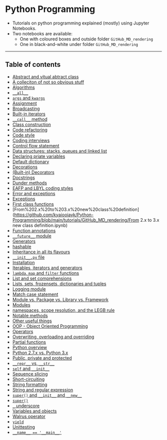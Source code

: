 # Python Programming
- Tutorials on python programming explained (mostly) using Jupyter Notebooks.
- Two notebooks are available: 
    - One with coloured boxes and outside folder `GitHub_MD_rendering` 
    - One in black-and-white under folder `GitHub_MD_rendering`
***

## Table of contents
- [Abstract and vitual abtract class](https://github.com/kyaiooiayk/Python-Programming/blob/main/tutorials/GitHub_MD_rendering/Abstract%20and%20virtual%20abstract%20class.ipynb)
- [A colleciton of not so obvious stuff](https://github.com/kyaiooiayk/Python-Programming/blob/main/tutorials/GitHub_MD_rendering/A%20collection%20of%20not-so-obvious%20Python%20stuff.ipynb)
- [Algorithms](https://github.com/kyaiooiayk/Python-Programming/tree/main/tutorials/Algorithms)
- [`__all__`](https://github.com/kyaiooiayk/Python-Programming/tree/main/tutorials/The%20__all__%20construct)
- [`args` and `kwargs`](https://github.com/kyaiooiayk/Python-Programming/blob/main/tutorials/GitHub_MD_rendering/Args%20and%20kwargs.ipynb)
- [Assignment](https://github.com/kyaiooiayk/Python-Programming/blob/main/tutorials/GitHub_MD_rendering/Assignment.ipynb)
- [Broadcasting](https://github.com/kyaiooiayk/Python-Programming/blob/main/tutorials/GitHub_MD_rendering/Broadcasting.ipynb)
- [Built-in iterators](https://github.com/kyaiooiayk/Python-Programming/blob/main/tutorials/GitHub_MD_rendering/Built-in%20iterators.ipynb)
- [`__call__` method](https://github.com/kyaiooiayk/Python-Programming/blob/main/tutorials/GitHub_MD_rendering/__call__%20method.ipynb)
- [Class construction](https://github.com/kyaiooiayk/Python-Programming/blob/main/tutorials/GitHub_MD_rendering/Class%20construction.ipynb)
- [Code refactoring](https://github.com/kyaiooiayk/Python-Programming/blob/main/tutorials/GitHub_MD_rendering/Code%20refactoring.ipynb)
- [Code style](https://github.com/kyaiooiayk/Python-Programming/blob/main/tutorials/Code_style.md)
- [Coding interviews](https://github.com/kyaiooiayk/Python-Programming/tree/main/tutorials/Coding_Interview_exercises)
- [Control flow statement](https://github.com/kyaiooiayk/Python-Programming/blob/main/tutorials/GitHub_MD_rendering/Control%20flow%20statements.ipynb)
- [Data structures: stacks, queues and linked list](https://github.com/kyaiooiayk/Python-Programming/blob/main/tutorials/GitHub_MD_rendering/Data%20structure%20stacks%2C%20queues%2C%20linked%20list.ipynb) 
- [Declaring priate variables](https://github.com/kyaiooiayk/Python-Programming/blob/main/tutorials/GitHub_MD_rendering/Declaring%20private%20variables.ipynb)
- [Default dictionary](https://github.com/kyaiooiayk/Python-Programming/blob/main/tutorials/GitHub_MD_rendering/default_dictionary.ipynb)
- [Decorations](https://github.com/kyaiooiayk/Python-Programming/tree/main/tutorials/Decorations/GitHub_MD_rendering)
- [(Built-in) Decorators](https://github.com/kyaiooiayk/Python-Programming/tree/main/tutorials/Built-in%20Decorators/GitHub_MD_rendering)
- [Docstrings](https://github.com/kyaiooiayk/Python-Programming/blob/main/tutorials/GitHub_MD_rendering/Docstrings.ipynb)
- [Dunder methods](https://github.com/kyaiooiayk/Python-Programming/blob/main/tutorials/GitHub_MD_rendering/Dunder%20methods.ipynb)
- [EAFP and LBYL coding styles](https://github.com/kyaiooiayk/Python-Programming/blob/main/tutorials/GitHub_MD_rendering/EAFP_and_LBYL_coding_styles.ipynb)
- [Error and exceptions](https://github.com/kyaiooiayk/Python-Programming/blob/main/tutorials/GitHub_MD_rendering/Errors%20and%20exceptions.ipynb)
- [Exceptions](https://github.com/kyaiooiayk/Python-Programming/blob/main/tutorials/Exceptions/GitHub_MD_rendering/Exceptions.ipynb)
- [First class functions](https://github.com/kyaiooiayk/Python-Programming/blob/main/tutorials/GitHub_MD_rendering/First%20class%20functions.ipynb)
- [From%202.x%20to%203.x%20new%20class%20definition](https://github.com/kyaiooiayk/Python-Programming/blob/main/tutorials/GitHub_MD_rendering/From 2.x to 3.x new class definition.ipynb)
- [Function annotations](https://github.com/kyaiooiayk/Python-Programming/blob/main/tutorials/GitHub_MD_rendering/Function%20annotation.ipynb)
- [`__future__` module](https://github.com/kyaiooiayk/Python-Programming/blob/main/tutorials/GitHub_MD_rendering/The%20__future__%20module.ipynb)
- [Generators](https://github.com/kyaiooiayk/Python-Programming/blob/main/tutorials/GitHub_MD_rendering/Generators.ipynb)
- [hashable](https://github.com/kyaiooiayk/Python-Programming/blob/main/tutorials/GitHub_MD_rendering/hashable.ipynb)
- [Inheritance in all its flavours](https://github.com/kyaiooiayk/Python-Programming/blob/main/tutorials/GitHub_MD_rendering/Inheritance%20in%20all%20its%20flavours.ipynb)
- [`__init__.py` file](https://github.com/kyaiooiayk/Python-Programming/tree/main/tutorials/Introduction%20to%20__init__.py)
- [Installation](https://github.com/kyaiooiayk/Python-Programming/tree/main/tutorials/Installation.md)
- [Iterables, iterators and generators](https://github.com/kyaiooiayk/Python-Programming/blob/main/tutorials/GitHub_MD_rendering/Iterables%2C%20Iterators%20and%20Generators.ipynb)
- [`lambda`, `map` and `filter` functions](https://github.com/kyaiooiayk/Python-Programming/blob/main/tutorials/GitHub_MD_rendering/Lambda%2C%20map%20and%20filter%20functions.ipynb)
- [List and set comprehensions](https://github.com/kyaiooiayk/Python-Programming/blob/main/tutorials/GitHub_MD_rendering/List%20and%20set%20comprehensions.ipynb)
- [Lists, sets, frozensets, dictionaries and tuples](https://github.com/kyaiooiayk/Python-Programming/blob/main/tutorials/GitHub_MD_rendering/Lists%2C%20sets%2C%20frozensets%2C%20dictionaries%20and%20tuples.ipynb)
- [Logging module](https://github.com/kyaiooiayk/Python-Programming/blob/main/tutorials/GitHub_MD_rendering/Logging%20module.ipynb)
- [Match case statement](https://github.com/kyaiooiayk/Python-Programming/blob/main/tutorials/GitHub_MD_rendering/Match%20case%20statement.ipynb)
- [Module vs. Package vs. Library vs. Framework](https://github.com/kyaiooiayk/Python-Programming/blob/main/tutorials/modules_packages_libraries_frameworks.md)
- [Modules](https://github.com/kyaiooiayk/Python-Programming/blob/main/tutorials/Modules)
- [namespaces, scope resolution, and the LEGB rule](https://github.com/kyaiooiayk/Python-Programming/blob/main/tutorials/GitHub_MD_rendering/Namespaces%2C%20scope%20resolution%2C%20and%20the%20LEGB%20rule.ipynb)
- [Notable methods](https://github.com/kyaiooiayk/Python-Programming/tree/main/tutorials/Notable_methods_in_python)
- [Other useful things](https://github.com/kyaiooiayk/Python-Programming/tree/main/tutorials/Other_useuful_things)
- [OOP - Object Oriented Programming](https://github.com/kyaiooiayk/Python-Programming/blob/main/tutorials/GitHub_MD_rendering/Object-Oriented%20Programming%20(OOP)%20in%20Python.ipynb)
- [Operators](https://github.com/kyaiooiayk/Python-Programming/blob/main/tutorials/GitHub_MD_rendering/Operators.ipynb)
- [Overwriting, overloading and overriding](https://github.com/kyaiooiayk/Python-Programming/blob/main/tutorials/GitHub_MD_rendering/Overwriting%20vs.%20Overloading%20vs.%20Overriding.ipynb)
- [Partial functions](https://github.com/kyaiooiayk/Python-Programming/blob/main/tutorials/GitHub_MD_rendering/Partial%20function.ipynb)
- [Python overview](https://github.com/kyaiooiayk/Python-Programming/blob/main/tutorials/Python_overview.md)
- [Python 2.7.x vs. Python 3.x](https://github.com/kyaiooiayk/Python-Programming/blob/main/tutorials/GitHub_MD_rendering/Python%202.7=.x%20and%20Python%203.x.ipynb)
- [Public, private and protected](https://github.com/kyaiooiayk/Python-Programming/blob/main/tutorials/GitHub_MD_rendering/Public%2C%20Private%2C%20Protected%20attributes.ipynb)
- [`__repr__` vs, `__str__`](https://github.com/kyaiooiayk/Python-Programming/blob/main/tutorials/GitHub_MD_rendering/__repr__%20vs.%20__str__.ipynb)
- [`self` and `__init__`](https://github.com/kyaiooiayk/Python-Programming/blob/main/tutorials/GitHub_MD_rendering/self%20and%20__init__.ipynb)
- [Sequence slicing](https://github.com/kyaiooiayk/Python-Programming/blob/main/tutorials/GitHub_MD_rendering/Sequence%20slicing.ipynb)
- [Short-circuiting](https://github.com/kyaiooiayk/Python-Programming/blob/main/tutorials/GitHub_MD_rendering/Short-circuting.ipynb)
- [String formatting](https://github.com/kyaiooiayk/Python-Programming/blob/main/tutorials/GitHub_MD_rendering/String%20formatting.ipynb)
- [String and regular expression](https://github.com/kyaiooiayk/Python-Programming/blob/main/tutorials/GitHub_MD_rendering/Strings%20and%20regular%20expressions.ipynb)
- [`super()` and `__init__` and `__new__`](https://github.com/kyaiooiayk/Python-Programming/blob/main/tutorials/GitHub_MD_rendering/Super()%20__init__%20and%20__new__.ipynb)
- [`super()`](https://github.com/kyaiooiayk/Python-Programming/blob/main/tutorials/GitHub_MD_rendering/Super().ipynb)
- [`_` underscore](https://github.com/kyaiooiayk/Python-Programming/blob/main/tutorials/GitHub_MD_rendering/Underscore%20(_).ipynb)
- [Variables and objects](https://github.com/kyaiooiayk/Python-Programming/blob/main/tutorials/GitHub_MD_rendering/Variables%20and%20Objects.ipynb)
- [Walrus operator](https://github.com/kyaiooiayk/Python-Programming/blob/main/tutorials/GitHub_MD_rendering/Walrus_operator.ipynb)
- [`yield`](https://github.com/kyaiooiayk/Python-Programming/blob/main/tutorials/GitHub_MD_rendering/Yield.ipynb)
- [Unittesting](https://github.com/kyaiooiayk/Python-Programming/tree/main/tutorials/Unittest)
- [`__name__ == '__main__'`](https://github.com/kyaiooiayk/Python-Programming/tree/main/tutorials/__name__%20%3D%3D%20'__main__')
